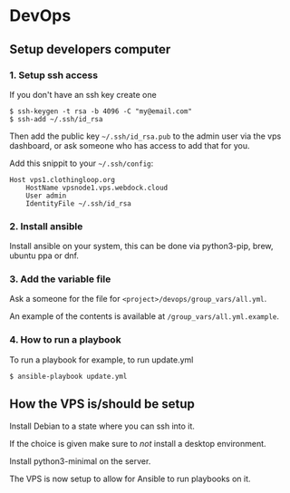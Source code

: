 # DevOps

## Setup developers computer

### 1. Setup ssh access

If you don't have an ssh key create one

```
$ ssh-keygen -t rsa -b 4096 -C "my@email.com"
$ ssh-add ~/.ssh/id_rsa
```

Then add the public key `~/.ssh/id_rsa.pub` to the admin user via the vps dashboard, or ask someone who has access to add that for you.

Add this snippit to your `~/.ssh/config`:

```
Host vps1.clothingloop.org
    HostName vpsnode1.vps.webdock.cloud
    User admin
    IdentityFile ~/.ssh/id_rsa
```

### 2. Install ansible

Install ansible on your system, this can be done via python3-pip, brew, ubuntu ppa or dnf.

### 3. Add the variable file

Ask a someone for the file for `<project>/devops/group_vars/all.yml`.

An example of the contents is available at `/group_vars/all.yml.example`.

### 4. How to run a playbook

To run a playbook for example, to run update.yml

```
$ ansible-playbook update.yml
```

## How the VPS is/should be setup

Install Debian to a state where you can ssh into it.

If the choice is given make sure to _not_ install a desktop environment.

Install python3-minimal on the server.

The VPS is now setup to allow for Ansible to run playbooks on it.
